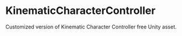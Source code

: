 # KinematicCharacterController
Customized version of Kinematic Character Controller free Unity asset.
